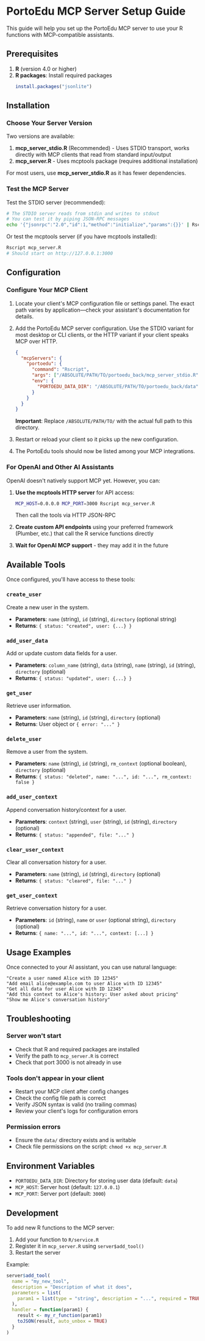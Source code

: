 # PortoEdu MCP Server Setup Guide

This guide will help you set up the PortoEdu MCP server to use your R functions with MCP-compatible assistants.

## Prerequisites

1. **R** (version 4.0 or higher)
2. **R packages**: Install required packages
   ```r
   install.packages("jsonlite")
   ```

## Installation

### Choose Your Server Version

Two versions are available:

1. **mcp_server_stdio.R** (Recommended) - Uses STDIO transport, works directly with MCP clients that read from standard input/output
2. **mcp_server.R** - Uses mcptools package (requires additional installation)

For most users, use **mcp_server_stdio.R** as it has fewer dependencies.

### Test the MCP Server

Test the STDIO server (recommended):

```bash
# The STDIO server reads from stdin and writes to stdout
# You can test it by piping JSON-RPC messages
echo '{"jsonrpc":"2.0","id":1,"method":"initialize","params":{}}' | Rscript mcp_server_stdio.R
```

Or test the mcptools server (if you have mcptools installed):

```bash
Rscript mcp_server.R
# Should start on http://127.0.0.1:3000
```

## Configuration

### Configure Your MCP Client

1. Locate your client's MCP configuration file or settings panel. The exact path varies by application—check your assistant's documentation for details.

2. Add the PortoEdu MCP server configuration. Use the STDIO variant for most desktop or CLI clients, or the HTTP variant if your client speaks MCP over HTTP.

   ```json
   {
     "mcpServers": {
       "portoedu": {
         "command": "Rscript",
         "args": ["/ABSOLUTE/PATH/TO/portoedu_back/mcp_server_stdio.R"],
         "env": {
           "PORTOEDU_DATA_DIR": "/ABSOLUTE/PATH/TO/portoedu_back/data"
         }
       }
     }
   }
   ```

   **Important**: Replace `/ABSOLUTE/PATH/TO/` with the actual full path to this directory.

3. Restart or reload your client so it picks up the new configuration.

4. The PortoEdu tools should now be listed among your MCP integrations.

### For OpenAI and Other AI Assistants

OpenAI doesn't natively support MCP yet. However, you can:

1. **Use the mcptools HTTP server** for API access:
   ```bash
   MCP_HOST=0.0.0.0 MCP_PORT=3000 Rscript mcp_server.R
   ```
   Then call the tools via HTTP JSON-RPC

2. **Create custom API endpoints** using your preferred framework (Plumber, etc.) that call the R service functions directly

3. **Wait for OpenAI MCP support** - they may add it in the future

## Available Tools

Once configured, you'll have access to these tools:

### `create_user`
Create a new user in the system.
- **Parameters**: `name` (string), `id` (string), `directory` (optional string)
- **Returns**: `{ status: "created", user: {...} }`

### `add_user_data`
Add or update custom data fields for a user.
- **Parameters**: `column_name` (string), `data` (string), `name` (string), `id` (string), `directory` (optional)
- **Returns**: `{ status: "updated", user: {...} }`

### `get_user`
Retrieve user information.
- **Parameters**: `name` (string), `id` (string), `directory` (optional)
- **Returns**: User object or `{ error: "..." }`

### `delete_user`
Remove a user from the system.
- **Parameters**: `name` (string), `id` (string), `rm_context` (optional boolean), `directory` (optional)
- **Returns**: `{ status: "deleted", name: "...", id: "...", rm_context: false }`

### `add_user_context`
Append conversation history/context for a user.
- **Parameters**: `context` (string), `user` (string), `id` (string), `directory` (optional)
- **Returns**: `{ status: "appended", file: "..." }`

### `clear_user_context`
Clear all conversation history for a user.
- **Parameters**: `name` (string), `id` (string), `directory` (optional)
- **Returns**: `{ status: "cleared", file: "..." }`

### `get_user_context`
Retrieve conversation history for a user.
- **Parameters**: `id` (string), `name` or `user` (optional string), `directory` (optional)
- **Returns**: `{ name: "...", id: "...", context: [...] }`

## Usage Examples

Once connected to your AI assistant, you can use natural language:

```
"Create a user named Alice with ID 12345"
"Add email alice@example.com to user Alice with ID 12345"
"Get all data for user Alice with ID 12345"
"Add this context to Alice's history: User asked about pricing"
"Show me Alice's conversation history"
```

## Troubleshooting

### Server won't start
- Check that R and required packages are installed
- Verify the path to `mcp_server.R` is correct
- Check that port 3000 is not already in use

### Tools don't appear in your client
- Restart your MCP client after config changes
- Check the config file path is correct
- Verify JSON syntax is valid (no trailing commas)
- Review your client's logs for configuration errors

### Permission errors
- Ensure the `data/` directory exists and is writable
- Check file permissions on the script: `chmod +x mcp_server.R`

## Environment Variables

- `PORTOEDU_DATA_DIR`: Directory for storing user data (default: `data`)
- `MCP_HOST`: Server host (default: `127.0.0.1`)
- `MCP_PORT`: Server port (default: `3000`)

## Development

To add new R functions to the MCP server:

1. Add your function to `R/service.R`
2. Register it in `mcp_server.R` using `server$add_tool()`
3. Restart the server

Example:
```r
server$add_tool(
  name = "my_new_tool",
  description = "Description of what it does",
  parameters = list(
    param1 = list(type = "string", description = "...", required = TRUE)
  ),
  handler = function(param1) {
    result <- my_r_function(param1)
    toJSON(result, auto_unbox = TRUE)
  }
)
```
